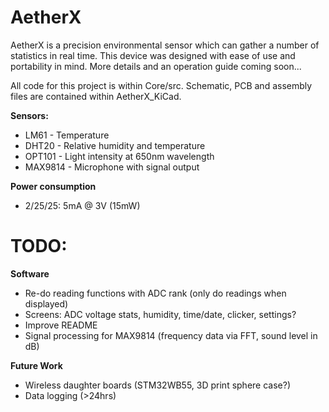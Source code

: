 # AetherX

AetherX is a precision environmental sensor which can gather a number of statistics in real time. This device was designed with ease of use and portability in mind. More details and an operation guide coming soon...

All code for this project is within Core/src. Schematic, PCB and assembly files are contained within AetherX_KiCad.

**Sensors:**

* LM61 - Temperature
* DHT20 - Relative humidity and temperature
* OPT101 - Light intensity at 650nm wavelength
* MAX9814 - Microphone with signal output

**Power consumption**

* 2/25/25: 5mA @ 3V (15mW)

# TODO:

**Software**

* Re-do reading functions with ADC rank (only do readings when displayed)
* Screens: ADC voltage stats, humidity, time/date, clicker, settings?
* Improve README
* Signal processing for MAX9814 (frequency data via FFT, sound level in dB)

**Future Work**

* Wireless daughter boards (STM32WB55, 3D print sphere case?)
* Data logging (>24hrs)

